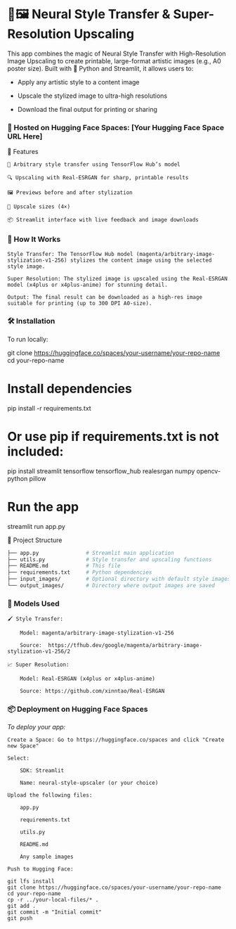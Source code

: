 # 🎨🖼️ Neural Style Transfer & Super-Resolution Upscaling

This app combines the magic of Neural Style Transfer with High-Resolution Image Upscaling to create printable, large-format artistic images (e.g., A0 poster size). Built with 🐍 Python and Streamlit, it allows users to:

- Apply any artistic style to a content image

- Upscale the stylized image to ultra-high resolutions

- Download the final output for printing or sharing

### 🚀 Hosted on Hugging Face Spaces: [Your Hugging Face Space URL Here]
🌟 Features

    🎨 Arbitrary style transfer using TensorFlow Hub’s model

    🔍 Upscaling with Real-ESRGAN for sharp, printable results

    🖼️ Previews before and after stylization

    📐 Upscale sizes (4×)

    📦 Streamlit interface with live feedback and image downloads

### 🧠 How It Works

    Style Transfer: The TensorFlow Hub model (magenta/arbitrary-image-stylization-v1-256) stylizes the content image using the selected style image.

    Super Resolution: The stylized image is upscaled using the Real-ESRGAN model (x4plus or x4plus-anime) for stunning detail.

    Output: The final result can be downloaded as a high-res image suitable for printing (up to 300 DPI A0-size).

### 🛠️ Installation

To run locally:

git clone https://huggingface.co/spaces/your-username/your-repo-name
cd your-repo-name

# Install dependencies
pip install -r requirements.txt

# Or use pip if requirements.txt is not included:
pip install streamlit tensorflow tensorflow_hub realesrgan numpy opencv-python pillow

# Run the app
streamlit run app.py

📁 Project Structure
```bash
├── app.py               # Streamlit main application
├── utils.py             # Style transfer and upscaling functions
├── README.md            # This file
├── requirements.txt     # Python dependencies
├── input_images/        # Optional directory with default style images
└── output_images/       # Directory where output images are saved
```

### 🧠 Models Used

    🖌️ Style Transfer:

        Model: magenta/arbitrary-image-stylization-v1-256

        Source:  https://tfhub.dev/google/magenta/arbitrary-image-stylization-v1-256/2

    📈 Super Resolution:

        Model: Real-ESRGAN (x4plus or x4plus-anime)

        Source: https://github.com/xinntao/Real-ESRGAN

### 📦 Deployment on Hugging Face Spaces

*To deploy your app:*

    Create a Space: Go to https://huggingface.co/spaces and click "Create new Space"

    Select:

        SDK: Streamlit

        Name: neural-style-upscaler (or your choice)

    Upload the following files:

        app.py

        requirements.txt

        utils.py

        README.md

        Any sample images

    Push to Hugging Face:

    git lfs install
    git clone https://huggingface.co/spaces/your-username/your-repo-name
    cd your-repo-name
    cp -r ../your-local-files/* .
    git add .
    git commit -m "Initial commit"
    git push

